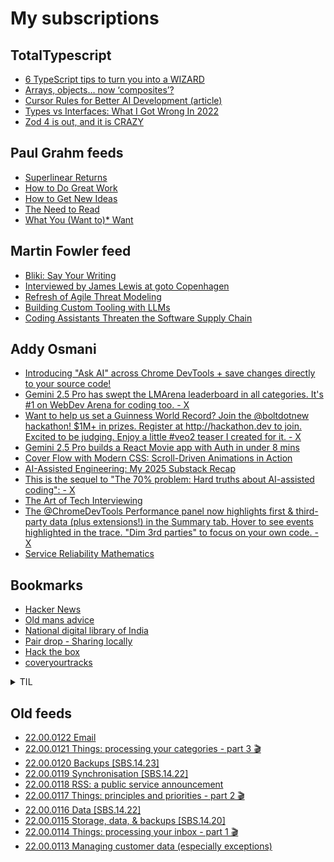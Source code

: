 # My subscriptions

## TotalTypescript

<!-- TotalTypescript:START -->
- [6 TypeScript tips to turn you into a WIZARD](https://www.youtube.com/watch?v=lraHlXpuhKs)
- [Arrays, objects... now ‘composites’?](https://www.youtube.com/watch?v=hFenspfGLTk)
- [Cursor Rules for Better AI Development &lpar;article&rpar;](https://www.totaltypescript.com/cursor-rules-for-better-ai-development)
- [Types vs Interfaces: What I Got Wrong In 2022](https://www.youtube.com/watch?v=e0AIkYrXAYE)
- [Zod 4 is out, and it is CRAZY](https://www.youtube.com/watch?v=xcm53k0ePmY)
<!-- TotalTypescript:END -->

## Paul Grahm feeds

<!-- paulgraham:START -->
- [Superlinear Returns](http://www.paulgraham.com/superlinear.html)
- [How to Do Great Work](http://www.paulgraham.com/greatwork.html)
- [How to Get New Ideas](http://www.paulgraham.com/getideas.html)
- [The Need to Read](http://www.paulgraham.com/read.html)
- [What You &lpar;Want to&rpar;* Want](http://www.paulgraham.com/want.html)
<!-- paulgraham:END -->

## Martin Fowler feed

<!-- martinfowler:START -->
- [Bliki: Say Your Writing](https://martinfowler.com/bliki/SayYourWriting.html)
- [Interviewed by James Lewis at goto Copenhagen](https://www.youtube.com/watch?v=xsMUuOwv7IA)
- [Refresh of Agile Threat Modeling](https://martinfowler.com/articles/agile-threat-modelling.html)
- [Building Custom Tooling with LLMs](https://martinfowler.com/articles/exploring-gen-ai/16-building-custom-tooling-with-llms.html)
- [Coding Assistants Threaten the Software Supply Chain](https://martinfowler.com/articles/exploring-gen-ai/software-supply-chain-attack-surface.html)
<!-- martinfowler:END -->

## Addy Osmani

<!-- addyo:START -->
- [Introducing &quot;Ask AI&quot; across Chrome DevTools + save changes directly to your source code!](https://www.youtube.com/watch?v=NfvFpdjWb0Y)
- [Gemini 2.5 Pro has swept the LMArena leaderboard in all categories. It&#39;s #1 on WebDev Arena for coding too. - X](https://news.google.com/rss/articles/CBMiaEFVX3lxTE1Id2QxWWRlU1hraHJkeW1NQml4R1dJUTBqOExaQW1pdHYweW83UjhfVmYzYjQzeEZSYUxpZ1NaWjFxUC0xSk5XZ19EWkthUW52Zk80V1Z1em1NbThKZEx5T3llYW1KMTIt?oc=5)
- [Want to help us set a Guinness World Record? Join the @boltdotnew hackathon! $1M+ in prizes. Register at http://hackathon.dev to join. Excited to be judging. Enjoy a little #veo2 teaser I created for it. - X](https://news.google.com/rss/articles/CBMiaEFVX3lxTE5xOWpYczVzOGRJMF81b1FDMkRGcWJpOEFSMXAtQWo3cHJKT2kzbloweFVfVUpBMFVmRTNiT0dfYlVRRkgzXzc3Z3NQcEF1cDc5MzhYb3M3WkFYa0VyQUs2NjRZS04tbTZU?oc=5)
- [Gemini 2.5 Pro builds a React Movie app with Auth in under 8 mins](https://www.youtube.com/watch?v=PIZVMiUOucY)
- [Cover Flow with Modern CSS: Scroll-Driven Animations in Action](https://addyosmani.com/blog/coverflow/)
- [AI-Assisted Engineering: My 2025 Substack Recap](https://addyosmani.com/blog/ai-assisted-engineering/)
- [This is the sequel to &quot;The 70% problem: Hard truths about AI-assisted coding&quot;: - X](https://news.google.com/rss/articles/CBMiaEFVX3lxTE9ZRV9SSkhxS2pqZnp5U2FDRkY1b2o2ZlI1VkZYa0lQajZLV3Y2WFZxd2tuWUZmdnRmSFFGUjNQX3BYRno1UkVGdGJkUDNsWVZwNkZJUnZQUWN1VXdBci1RRlU1OGZYTzEt?oc=5)
- [The Art of Tech Interviewing](https://addyosmani.com/blog/art-tech-interviews/)
- [The @ChromeDevTools Performance panel now highlights first &amp; third-party data &lpar;plus extensions!&rpar; in the Summary tab. Hover to see events highlighted in the trace. &quot;Dim 3rd parties&quot; to focus on your own code. - X](https://news.google.com/rss/articles/CBMiaEFVX3lxTE9TSUQ1MmFKejhBTGtNZmtuLTZKWDhNeWpoOVNZcDJUdHZlZWdaUDFkdTl5ZkViVG5hOWI1aDlKVU1oaDhiVVlRQ0tGRXBPcXU4MndiV1U1S2VlU2tiaHJVNDN3RnNTSXd1?oc=5)
- [Service Reliability Mathematics](https://addyosmani.com/blog/service-reliability/)
<!-- addyo:END -->


## Bookmarks

- [Hacker News](https://news.ycombinator.com/)
- [Old mans advice](https://www.youtube.com/watch?v=9fvETktnaRw)
- [National digital library of India](https://ndl.iitkgp.ac.in/)
- [Pair drop - Sharing locally](https://pairdrop.net/)
- [Hack the box](https://www.hackthebox.com/hacker)
- [coveryourtracks](https://coveryourtracks.eff.org/learn)

<details>
  <summary>TIL</summary>
  <ul>
    <li><a href="https://developer.mozilla.org/en-US/docs/Web/API/MutationObserver">MutationObserver</a></li>
    <li><a href="https://duckduckgo.com/?q=how+to+keep+work+notes&t=ffab&atb=v393-7&ia=web">How to keep work notes</a></li>
    <li><a href="https://duckduckgo.com/?q=how+to+keep+field+notes+as+software+engineer&t=ffab&atb=v393-7&ia=web">how to keep field notes as software engineer</a></li>
    <li><a href="https://youtube.com/playlist?list=PLSuEQCXg0kFh_4HtZbTGzjhwL1XxBjzuU">Songs Playlist</a></li>
  </ul>
</details>



## Old feeds
<!-- old-sub:START -->
- [22.00.0122 Email](https://johnnydecimal.com/22.00.0122/)
- [22.00.0121 Things: processing your categories - part 3 🎬](https://johnnydecimal.com/22.00.0121/)
- [22.00.0120 Backups [SBS.14.23]](https://johnnydecimal.com/22.00.0120/)
- [22.00.0119 Synchronisation [SBS.14.22]](https://johnnydecimal.com/22.00.0119/)
- [22.00.0118 RSS: a public service announcement](https://johnnydecimal.com/22.00.0118/)
- [22.00.0117 Things: principles and priorities - part 2 🎬](https://johnnydecimal.com/22.00.0117/)
- [22.00.0116 Data [SBS.14.22]](https://johnnydecimal.com/22.00.0116/)
- [22.00.0115 Storage, data, &amp; backups [SBS.14.20]](https://johnnydecimal.com/22.00.0115/)
- [22.00.0114 Things: processing your inbox - part 1 🎬](https://johnnydecimal.com/22.00.0114/)
- [22.00.0113 Managing customer data &lpar;especially exceptions&rpar;](https://johnnydecimal.com/22.00.0113/)
<!-- old-sub:END -->
